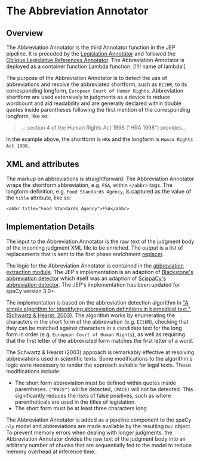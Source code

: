 # The Abbreviation Annotator

## Overview

The Abbreviation Annotator is the third Annotator function in the JEP pipeline. It is preceded by the [Legislation Annotator](/docs/legislation/legislation-annotator.md) and followed the [Oblique Legislative References Annotator](/docs/legislation/oblique-references.md). The Abbreviation Annotator is deployed as a container function Lambda function. [!!!! name of lambda!]

The purpose of the Abbreviation Annotator is to detect the use of abbreviations and resolve the abbreviated shortform, such as `ECtHR`, to its corresponding longform, `European Court of Human Rights`. Abbreviation shortform are used extensively in judgments as a device to reduce wordcount and aid readability and are generally declared within double quotes inside parentheses following the first mention of the corresponding longform, like so:

> ... section 4 of the Human Rights Act 1998 ("HRA 1998") provides...

In the example above, the shortform is `HRA` and the longform is `Human Rights Act 1998`. 

## XML and attributes

The markup on abbreviations is straightforward. The Abbreviation Annotator wraps the shortform abbreviation, e.g. `FSA`, within `</abbr>` tags. The longform definition, e.g. `Food Standards Agency`, is captured as the value of the `title` attribute, like so:

```<abbr title="Food Standards Agency">FSA</abbr>```

## Implementation Details

The input to the Abbreviation Annotator is the raw text of the judgment body of the incoming judgment XML file to be enriched. The output is a list of replacements that is sent to the first phase enrichment [replacer](/docs/the-replacers.md).

The logic for the Abbreviation Annotator is contained in the [abbreviation extraction module](/abbreviation_extraction/). The JEP's implementation is an adaption of [Blackstone's abbreviation detector](https://github.com/ICLRandD/Blackstone/blob/master/blackstone/pipeline/abbreviations.py) which itself was an adaption of [ScispaCy's abbreviation detector](https://github.com/allenai/scispacy/blob/main/scispacy/abbreviation.py). The JEP's implementation has been updated for spaCy version 3.0+. 

The implementation is based on the abbreviation detection algorithm in ["A simple algorithm for identifying abbreviation definitions in biomedical text.", (Schwartz & Hearst, 2003)](https://pubmed.ncbi.nlm.nih.gov/12603049/). The algorithm works by enumerating the characters in the short form of the abbreviation (e.g. `ECtHR`), checking that they can be matched against characters in a candidate text for the long form in order (e.g. `European Court of Human Rights`), as well as requiring that the first letter of the abbreviated form matches the first letter of a word. 

The Schwartz & Hearst (2003) approach is remarkably effective at resolving abbreviations used in scientific texts. Some modifications to the algorithm's logic were necessary to render the approach suitable for legal texts. These modifications include:

* The short form abbreviation must be defined within quotes inside parentheses. `("PACE")` will be detected, `(PACE)` will not be detected. This significantly reduces the risks of false positives, such as where parentheticals are used in the titles of legislation.
* The short form must be at least three characters long

The Abbreviation Annotator is added as a pipeline component to the spaCy `nlp` model and abbreviations are made available by the resulting `Doc` object. To prevent memory errors when dealing with longer judgments, the Abbreviation Annotator divides the raw text of the judgment body into an arbitrary number of chunks that are sequentially fed to the model to reduce memory overhead at inference time. 

